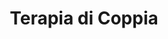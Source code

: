 ---
title: "Terapia di Coppia"
description: "Supporto per coppie che attraversano crisi, conflitti o vogliono migliorare la comunicazione e l'intesa reciproca attraverso tecniche validate."
icon: "💑"
order: 2
---